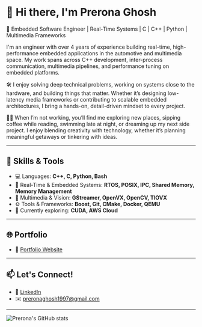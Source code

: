 # 👋 Hi there, I'm Prerona Ghosh

🎯 Embedded Software Engineer | Real-Time Systems | C | C++ | Python | Multimedia Frameworks

I'm an engineer with over 4 years of experience building real-time, high-performance embedded applications in the automotive and multimedia space. My work spans across C++ development, inter-process communication, multimedia pipelines, and performance tuning on embedded platforms.

🛠️ I enjoy solving deep technical problems, working on systems close to the hardware, and building things that matter. Whether it’s designing low-latency media frameworks or contributing to scalable embedded architectures, I bring a hands-on, detail-driven mindset to every project.

🧘‍♀️ When I’m not working, you’ll find me exploring new places, sipping coffee while reading, swimming late at night, or dreaming up my next side project. I enjoy blending creativity with technology, whether it’s planning meaningful getaways or tinkering with ideas.

---

## 🔧 Skills & Tools

- 💻 Languages: **C++, C, Python, Bash**
- 🔁 Real-Time & Embedded Systems: **RTOS, POSIX, IPC, Shared Memory, Memory Management**
- 🎥 Multimedia & Vision: **GStreamer, OpenVX, OpenCV, TIOVX**
- ⚙️ Tools & Frameworks: **Boost, Git, CMake, Docker, QEMU**
- 🧠 Currently exploring: **CUDA, AWS Cloud**

---

## 🌐 Portfolio

- 🌟 [Portfolio Website](https://preronaghosh.github.io)

---

## 📫 Let's Connect!

- 💼 [LinkedIn](https://www.linkedin.com/in/prerona-ghosh-341930145/)
- ✉️ preronaghosh1997@gmail.com

---

<!-- GitHub Stats (optional) -->
![Prerona's GitHub stats](https://github-readme-stats.vercel.app/api?username=preronaghosh&show_icons=true&theme=calm)
